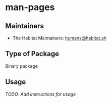 # man-pages

## Maintainers

* The Habitat Maintainers: <humans@habitat.sh>

## Type of Package

Binary package

## Usage

*TODO: Add instructions for usage*
